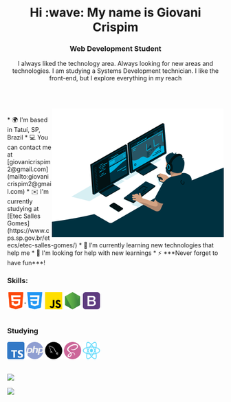 <div align="center">
<h1 align="center">Hi :wave: My name is Giovani Crispim</h1>

<h3 align="center">Web Development Student <br></h3>


<p>I always liked the technology area. Always looking for new areas and technologies. I am studying a Systems Development technician. I like the front-end, but I explore everything in my reach</p>
</div>

<br><br>

<main display="flex">
<div class="img">
<img width="400px" align="right" src="./assets/coding.gif" alt="Coding"></div>

<div align="left">
<br>
* 🌍  I'm based in Tatuí, SP, Brazil
* 💻  You can contact me at [giovanicrispim2@gmail.com](mailto:giovanicrispim2@gmail.com)
* ✉️  I'm currently studying at [Etec Salles Gomes](https://www.cps.sp.gov.br/etecs/etec-salles-gomes/)
* 🌱 I’m currently learning new technologies that help me
* 🤝 I'm looking for help with new learnings
* ⚡  ***Never forget to have fun***!
<br>

<h3>Skills:</h3>
<a href="https://developer.mozilla.org/en-US/docs/Glossary/HTML5" target="_blank" rel="noreferrer"><img src="./assets/images/html.png" width="40" height="40" alt="HTML5" align="top"/>
<a href="https://developer.mozilla.org/pt-BR/docs/Web/CSS" target="_blank" rel="noreferrer"><img src="./assets/images/css.png" width="40" height="40" alt="Css" align="center"/></a>
<a href="https://developer.mozilla.org/en-US/docs/Web/JavaScript" target="_blank" rel="noreferrer"><img src="./assets/images/js.png" width="40" height="40" alt="Javascript" align="center"/></a>
<a href="https://nodejs.org/en/about/" target="_blank" rel="noreferrer"><img src="./assets/images/node.png" width="40" height="40" alt="NodeJS" align="center"/></a>
<a href="https://getbootstrap.com/" target="_blank" rel="noreferrer"><img src="./assets/images/boots.png" width="40" height="40" alt="Bootstrap" align="center"/></a>
<br><br>
<h3>Studying</h3>
<a href="https://www.typescriptlang.org/" rel="nofollow"><img src="./assets/images/TS.png" width="40" height="40" alt="Typescript"></a>
<a href="https://www.php.net/" rel="nofollow"><img src="./assets/images/php.png" width="40" height="40" alt="PHP"></a>
<a href="https://www.mysql.com" rel="nofollow"><img src="./assets/images/sql.png" width="40" height="40" alt="Mysql"></a>
<a href="https://sass-lang.com/" rel="nofollow"><img src="./assets/images/sass.png" width="40" height="40" alt="Sass"></a>
<a href="https://pt-br.reactjs.org/" rel="nofollow"><img src="./assets/images/react.svg" width="40" height="40" alt="React"></a>
<br><br>

![](https://github-readme-stats.vercel.app/api?username=Detinaiti&theme=midnight-purple&hide_border=true&include_all_commits=false&count_private=false)

![](https://github-readme-streak-stats.herokuapp.com/?user=Detinaiti&theme=midnight-purple&hide_border=true)



